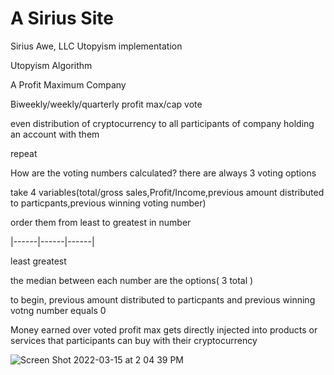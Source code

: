 # A Sirius Site

Sirius Awe, LLC Utopyism implementation


Utopyism Algorithm

A Profit Maximum Company

Biweekly/weekly/quarterly profit max/cap vote

even distribution of cryptocurrency to all participants of company holding an account with them

repeat


How are the voting numbers calculated?
there are always 3 voting options

take 4 variables(total/gross sales,Profit/Income,previous amount distributed to particpants,previous winning voting number)

order them from least to greatest in number

   |------|------|------|

least                 greatest


the median between each number are the options( 3 total )


to begin, previous amount distributed to particpants and previous winning votng number equals 0



Money earned over voted profit max gets directly injected into products
 or services that participants can buy with their cryptocurrency

![Screen Shot 2022-03-15 at 2 04 39 PM](https://user-images.githubusercontent.com/27410534/158442967-fb138e1c-6f47-49b5-944a-3a255bd5082c.png)
